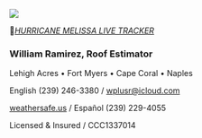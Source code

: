![](20253031340-20253031910-ABI-AL132025-GEOCOLOR-1000x1000.gif)


🚨[*HURRICANE MELISSA LIVE TRACKER*](https://zoom.earth/storms/melissa-2025/)


### William Ramirez, Roof Estimator


Lehigh Acres • Fort Myers • Cape Coral • Naples


English (239) 246-3380 / [wplusr@icloud.com](mailto:wplusr@icloud.com)


[weathersafe.us](https://weathersafe.us) / Español (239) 229-4055


Licensed & Insured / CCC1337014
